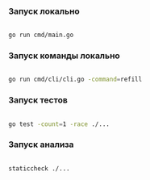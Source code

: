 ### Запуск локально
```bash

go run cmd/main.go
```
### Запуск команды локально 
```bash

go run cmd/cli/cli.go -command=refill
```
### Запуск тестов
```bash

go test -count=1 -race ./...
```

### Запуск анализа
```bash

staticcheck ./...
```